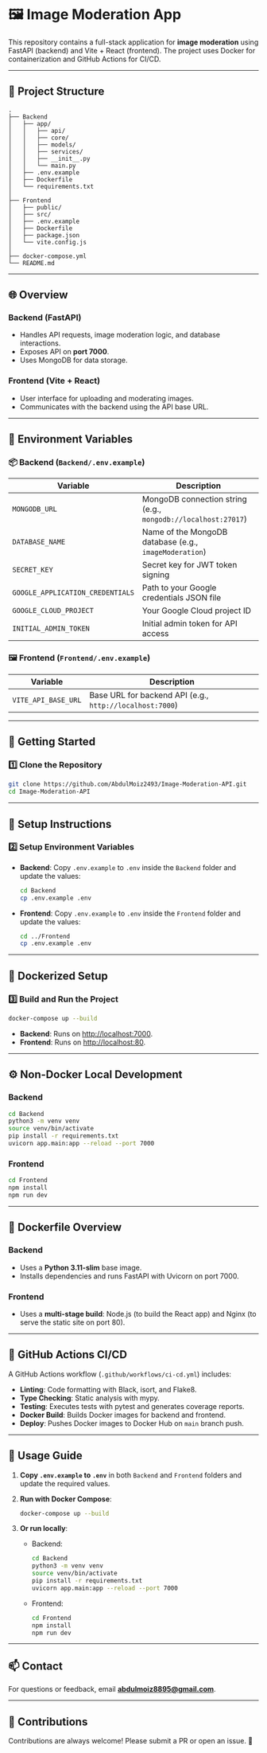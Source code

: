 # 🖼️ Image Moderation App 

This repository contains a full-stack application for **image moderation** using FastAPI (backend) and Vite + React (frontend). The project uses Docker for containerization and GitHub Actions for CI/CD.

---

## 📁 Project Structure

```
.
├── Backend
│   ├── app/
│   │   ├── api/
│   │   ├── core/
│   │   ├── models/
│   │   ├── services/
│   │   ├── __init__.py
│   │   └── main.py
│   ├── .env.example
│   ├── Dockerfile
│   └── requirements.txt
│
├── Frontend
│   ├── public/
│   ├── src/
│   ├── .env.example
│   ├── Dockerfile
│   ├── package.json
│   └── vite.config.js
│
├── docker-compose.yml
└── README.md
```

---

## 🌐 Overview

### Backend (FastAPI)

* Handles API requests, image moderation logic, and database interactions.
* Exposes API on **port 7000**.
* Uses MongoDB for data storage.

### Frontend (Vite + React)

* User interface for uploading and moderating images.
* Communicates with the backend using the API base URL.

---

## 🔑 Environment Variables

### 📦 Backend (`Backend/.env.example`)

| Variable                         | Description                                                   |
| -------------------------------- | ------------------------------------------------------------- |
| `MONGODB_URL`                    | MongoDB connection string (e.g., `mongodb://localhost:27017`) |
| `DATABASE_NAME`                  | Name of the MongoDB database (e.g., `imageModeration`)        |
| `SECRET_KEY`                     | Secret key for JWT token signing                              |
| `GOOGLE_APPLICATION_CREDENTIALS` | Path to your Google credentials JSON file                     |
| `GOOGLE_CLOUD_PROJECT`           | Your Google Cloud project ID                                  |
| `INITIAL_ADMIN_TOKEN`            | Initial admin token for API access                            |

### 🖼️ Frontend (`Frontend/.env.example`)

| Variable            | Description                                              |
| ------------------- | -------------------------------------------------------- |
| `VITE_API_BASE_URL` | Base URL for backend API (e.g., `http://localhost:7000`) |

---

## 🚀 Getting Started

### 1️⃣ Clone the Repository

```bash
git clone https://github.com/AbdulMoiz2493/Image-Moderation-API.git
cd Image-Moderation-API
```

---

## 🔧 Setup Instructions

### 2️⃣ Setup Environment Variables

* **Backend**:
  Copy `.env.example` to `.env` inside the `Backend` folder and update the values:

  ```bash
  cd Backend
  cp .env.example .env
  ```
* **Frontend**:
  Copy `.env.example` to `.env` inside the `Frontend` folder and update the values:

  ```bash
  cd ../Frontend
  cp .env.example .env
  ```

---

## 🐳 Dockerized Setup

### 3️⃣ Build and Run the Project

```bash
docker-compose up --build
```

* **Backend**: Runs on [http://localhost:7000](http://localhost:7000).
* **Frontend**: Runs on [http://localhost:80](http://localhost:80).

---

## ⚙️ Non-Docker Local Development

### Backend

```bash
cd Backend
python3 -m venv venv
source venv/bin/activate
pip install -r requirements.txt
uvicorn app.main:app --reload --port 7000
```

### Frontend

```bash
cd Frontend
npm install
npm run dev
```

---

## 🐳 Dockerfile Overview

### Backend

* Uses a **Python 3.11-slim** base image.
* Installs dependencies and runs FastAPI with Uvicorn on port 7000.

### Frontend

* Uses a **multi-stage build**: Node.js (to build the React app) and Nginx (to serve the static site on port 80).

---

## 🔄 GitHub Actions CI/CD

A GitHub Actions workflow (`.github/workflows/ci-cd.yml`) includes:

* **Linting**: Code formatting with Black, isort, and Flake8.
* **Type Checking**: Static analysis with mypy.
* **Testing**: Executes tests with pytest and generates coverage reports.
* **Docker Build**: Builds Docker images for backend and frontend.
* **Deploy**: Pushes Docker images to Docker Hub on `main` branch push.

---

## 📝 Usage Guide

1. **Copy `.env.example` to `.env`** in both `Backend` and `Frontend` folders and update the required values.
2. **Run with Docker Compose**:

   ```bash
   docker-compose up --build
   ```
3. **Or run locally**:

   * Backend:

     ```bash
     cd Backend
     python3 -m venv venv
     source venv/bin/activate
     pip install -r requirements.txt
     uvicorn app.main:app --reload --port 7000
     ```
   * Frontend:

     ```bash
     cd Frontend
     npm install
     npm run dev
     ```

---

## 📫 Contact

For questions or feedback, email **[abdulmoiz8895@gmail.com](mailto:abdulmoiz8895@gmail.com)**.

---

## 🤝 Contributions

Contributions are always welcome! Please submit a PR or open an issue. 🚀
